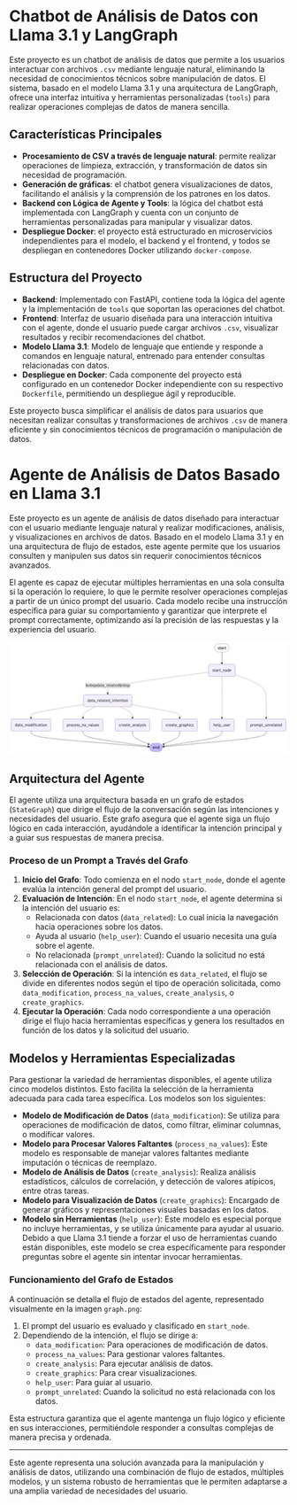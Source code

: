 # Chatbot de Análisis de Datos con Llama 3.1 y LangGraph

Este proyecto es un chatbot de análisis de datos que permite a los usuarios interactuar con archivos `.csv` mediante lenguaje natural, eliminando la necesidad de conocimientos técnicos sobre manipulación de datos. El sistema, basado en el modelo Llama 3.1 y una arquitectura de LangGraph, ofrece una interfaz intuitiva y herramientas personalizadas (`tools`) para realizar operaciones complejas de datos de manera sencilla.

## Características Principales

- **Procesamiento de CSV a través de lenguaje natural**: permite realizar operaciones de limpieza, extracción, y transformación de datos sin necesidad de programación.
- **Generación de gráficas**: el chatbot genera visualizaciones de datos, facilitando el análisis y la comprensión de los patrones en los datos.
- **Backend con Lógica de Agente y Tools**: la lógica del chatbot está implementada con LangGraph y cuenta con un conjunto de herramientas personalizadas para manipular y visualizar datos.
- **Despliegue Docker**: el proyecto está estructurado en microservicios independientes para el modelo, el backend y el frontend, y todos se despliegan en contenedores Docker utilizando `docker-compose`.

## Estructura del Proyecto

- **Backend**: Implementado con FastAPI, contiene toda la lógica del agente y la implementación de `tools` que soportan las operaciones del chatbot.
- **Frontend**: Interfaz de usuario diseñada para una interacción intuitiva con el agente, donde el usuario puede cargar archivos `.csv`, visualizar resultados y recibir recomendaciones del chatbot.
- **Modelo Llama 3.1**: Modelo de lenguaje que entiende y responde a comandos en lenguaje natural, entrenado para entender consultas relacionadas con datos.
- **Despliegue en Docker**: Cada componente del proyecto está configurado en un contenedor Docker independiente con su respectivo `Dockerfile`, permitiendo un despliegue ágil y reproducible.

Este proyecto busca simplificar el análisis de datos para usuarios que necesitan realizar consultas y transformaciones de archivos `.csv` de manera eficiente y sin conocimientos técnicos de programación o manipulación de datos.
# Agente de Análisis de Datos Basado en Llama 3.1

Este proyecto es un agente de análisis de datos diseñado para interactuar con el usuario mediante lenguaje natural y realizar modificaciones, análisis, y visualizaciones en archivos de datos. Basado en el modelo Llama 3.1 y en una arquitectura de flujo de estados, este agente permite que los usuarios consulten y manipulen sus datos sin requerir conocimientos técnicos avanzados.

El agente es capaz de ejecutar múltiples herramientas en una sola consulta si la operación lo requiere, lo que le permite resolver operaciones complejas a partir de un único prompt del usuario. Cada modelo recibe una instrucción específica para guiar su comportamiento y garantizar que interprete el prompt correctamente, optimizando así la precisión de las respuestas y la experiencia del usuario.

![Diagrama del grafo de estados del agente](graph.png)

## Arquitectura del Agente

El agente utiliza una arquitectura basada en un grafo de estados (`StateGraph`) que dirige el flujo de la conversación según las intenciones y necesidades del usuario. Este grafo asegura que el agente siga un flujo lógico en cada interacción, ayudándole a identificar la intención principal y a guiar sus respuestas de manera precisa.

### Proceso de un Prompt a Través del Grafo

1. **Inicio del Grafo**: Todo comienza en el nodo `start_node`, donde el agente evalúa la intención general del prompt del usuario.
2. **Evaluación de Intención**: En el nodo `start_node`, el agente determina si la intención del usuario es:
   - Relacionada con datos (`data_related`): Lo cual inicia la navegación hacia operaciones sobre los datos.
   - Ayuda al usuario (`help_user`): Cuando el usuario necesita una guía sobre el agente.
   - No relacionada (`prompt_unrelated`): Cuando la solicitud no está relacionada con el análisis de datos.
3. **Selección de Operación**: Si la intención es `data_related`, el flujo se divide en diferentes nodos según el tipo de operación solicitada, como `data_modification`, `process_na_values`, `create_analysis`, o `create_graphics`.
4. **Ejecutar la Operación**: Cada nodo correspondiente a una operación dirige el flujo hacia herramientas específicas y genera los resultados en función de los datos y la solicitud del usuario.

## Modelos y Herramientas Especializadas

Para gestionar la variedad de herramientas disponibles, el agente utiliza cinco modelos distintos. Esto facilita la selección de la herramienta adecuada para cada tarea específica. Los modelos son los siguientes:

- **Modelo de Modificación de Datos** (`data_modification`): Se utiliza para operaciones de modificación de datos, como filtrar, eliminar columnas, o modificar valores.
- **Modelo para Procesar Valores Faltantes** (`process_na_values`): Este modelo es responsable de manejar valores faltantes mediante imputación o técnicas de reemplazo.
- **Modelo de Análisis de Datos** (`create_analysis`): Realiza análisis estadísticos, cálculos de correlación, y detección de valores atípicos, entre otras tareas.
- **Modelo para Visualización de Datos** (`create_graphics`): Encargado de generar gráficos y representaciones visuales basadas en los datos.
- **Modelo sin Herramientas** (`help_user`): Este modelo es especial porque no incluye herramientas, y se utiliza únicamente para ayudar al usuario. Debido a que Llama 3.1 tiende a forzar el uso de herramientas cuando están disponibles, este modelo se crea específicamente para responder preguntas sobre el agente sin intentar invocar herramientas.

### Funcionamiento del Grafo de Estados

A continuación se detalla el flujo de estados del agente, representado visualmente en la imagen `graph.png`:
1. El prompt del usuario es evaluado y clasificado en `start_node`.
2. Dependiendo de la intención, el flujo se dirige a:
   - `data_modification`: Para operaciones de modificación de datos.
   - `process_na_values`: Para gestionar valores faltantes.
   - `create_analysis`: Para ejecutar análisis de datos.
   - `create_graphics`: Para crear visualizaciones.
   - `help_user`: Para guiar al usuario.
   - `prompt_unrelated`: Cuando la solicitud no está relacionada con los datos.

Esta estructura garantiza que el agente mantenga un flujo lógico y eficiente en sus interacciones, permitiéndole responder a consultas complejas de manera precisa y ordenada.

---

Este agente representa una solución avanzada para la manipulación y análisis de datos, utilizando una combinación de flujo de estados, múltiples modelos, y un sistema robusto de herramientas que le permiten adaptarse a una amplia variedad de necesidades del usuario.
